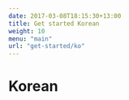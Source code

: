 ```yaml
--- 
date: 2017-03-08T18:15:30+13:00
title: Get started Korean
weight: 10
menu: "main"
url: "get-started/ko"
---
```


# Korean
